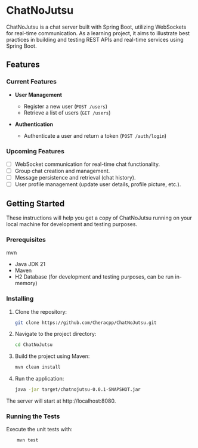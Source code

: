 # ChatNoJutsu

ChatNoJutsu is a chat server built with Spring Boot, utilizing WebSockets for real-time communication. As a learning project, it aims to illustrate best practices in building and testing REST APIs and real-time services using Spring Boot.

## Features

### Current Features

- **User Management**
    - Register a new user (`POST /users`)
    - Retrieve a list of users (`GET /users`)

- **Authentication**
    - Authenticate a user and return a token (`POST /auth/login`)

### Upcoming Features

- [ ] WebSocket communication for real-time chat functionality.
- [ ] Group chat creation and management.
- [ ] Message persistence and retrieval (chat history).
- [ ] User profile management (update user details, profile picture, etc.).

## Getting Started

These instructions will help you get a copy of ChatNoJutsu running on your local machine for development and testing purposes.

### Prerequisites
mvn
- Java JDK 21
- Maven
- H2 Database (for development and testing purposes, can be run in-memory)


### Installing

1. Clone the repository:
   ```bash
   git clone https://github.com/Cheracpp/ChatNoJutsu.git
2. Navigate to the project directory:
    ```bash
   cd ChatNoJutsu
3. Build the project using Maven:
    ```bash
   mvn clean install
4. Run the application:
    ```bash
   java -jar target/chatnojutsu-0.0.1-SNAPSHOT.jar

The server will start at http://localhost:8080.

### Running the Tests

Execute the unit tests with:

```bash
    mvn test

